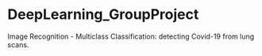 # DeepLearning_GroupProject
Image Recognition - Multiclass Classification: detecting Covid-19 from lung scans.
